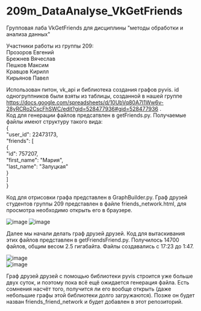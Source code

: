 # 209m_DataAnalyse_VkGetFriends
Групповая лаба VkGetFriends для дисциплины "методы обработки и анализа данных"

Участники работы из группы 209:        
Прозоров Евгений          
Брежнев Вячеслав        
Пешков Максим        
Кравцов Кирилл        
Кирьянов Павел          


Использован питон, vk_api и библиотека создания графов pyvis. id одногруппников были взяты из таблицы, созданной в нашей группе https://docs.google.com/spreadsheets/d/10UbVq80A7I1Ww6v-28yRCRo2CscFhSWC/edit?gid=528477936#gid=528477936 .            
Код для генерации файлов предсатвлен в getFriends.py. Получаемые файлы имеют структуру такого вида:                        
{                  
"user_id": 22473173,                  
"friends": [                  
                  {                  
                  "id": 757207,                  
                  "first_name": "Мария",                  
                  "last_name": "Залуцкая"                  
                  }                  
            ]                  
}                  

Код для отрисовки графа представлен в GraphBuilder.py. Граф друзей студентов группы 209 представлен в файле friends_network.html, для просмотра необходимо открыть его в браузере.
      
![image](https://github.com/user-attachments/assets/ebabc3d4-ba3c-4537-9110-0aaea40a0cc9)
![image](https://github.com/user-attachments/assets/6e32fefa-1b63-412c-ad9b-ee5f498de8ec)


Далее мы начали делать граф друзей друзей. Код для вытаскивания этих файлов представлен в getFriendsFriend.py. Получилось 14700 файлов, общим весом 2.5 гигабайта. Файлы создавались с 17:23 до 1:47.    

 ![image](https://github.com/user-attachments/assets/4a278f6d-273c-4996-8902-abbd706dd8bf)      
![image](https://github.com/user-attachments/assets/a87dd0d0-07f1-44d7-bb99-76446d19729d)

Граф друзей друзей с помощью библиотеки pyvis строится уже больше двух суток, и поэтому пока всё ещё ожидается генерация файла. Есть сомнения насчёт того, получится ли его вообще открыть (даже небольшие графы этой библиотеки долго загружаются). Позже он будет назван friends_friend_network и будет добавлен в этот репозиторий.


